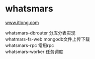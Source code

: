 # whatsmars
www.itlong.com

whatsmars-dbrouter 分库分表实现<br />
whatmars-fs-web mongodb文件上传下载<br />
whatsmars-rpc 常用rpc<br />
whatsmars-worker 任务调度<br />
